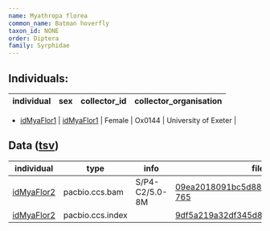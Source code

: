 ```yaml
---
name: Myathropa florea
common_name: Batman hoverfly
taxon_id: NONE
order: Diptera
family: Syrphidae
---
```


## Individuals:

| individual | sex | collector_id | collector_organisation |
| ---------- | --- | ------------ | ---------------------- |
  * [idMyaFlor1](idMyaFlor1.md)
| [idMyaFlor1](idMyaFlor1.md) | Female | Ox0144 | University of Exeter |

## Data ([tsv](Myathropa_florea_data.tsv))

| individual | type | info | file |
| ---------- | ---- | ---- | ---- |
| [idMyaFlor2](idMyaFlor2.md) | pacbio.ccs.bam | S/P4-C2/5.0-8M | [09ea2018091bc5d888e7011fae293124-765](https://darwin.cog.sanger.ac.uk/insects/Myathropa_florea/idMyaFlor2/genomic_data/pacbio/m64089_191127_132814.bc1020_BAK8B_OA--bc1020_BAK8B_OA.ccs.bam) |
| [idMyaFlor2](idMyaFlor2.md) | pacbio.ccs.index |  | [9df5a219a32df345d8ce392aff03d437](https://darwin.cog.sanger.ac.uk/insects/Myathropa_florea/idMyaFlor2/genomic_data/pacbio/m64089_191127_132814.bc1020_BAK8B_OA--bc1020_BAK8B_OA.ccs.bam.pbi) |
